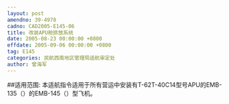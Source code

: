 ```yaml
---
layout: post
amendno: 39-4978
cadno: CAD2005-E145-06
title: 改装APU舱排放系统
date: 2005-08-23 00:00:00 +0800
effdate: 2005-09-06 00:00:00 +0800
tag: E145
categories: 民航西南地区管理局适航审定处
author: 曾海军
---
```


##适用范围:
本适航指令适用于所有营运中安装有T-62T-40C14型号APU的EMB-135（）的EMB-145（）型飞机。


